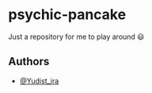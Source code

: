 # psychic-pancake

Just a repository for me to play around 😃


## Authors

- [@Yudist_ira](https://t.me/Yudist_ira)

